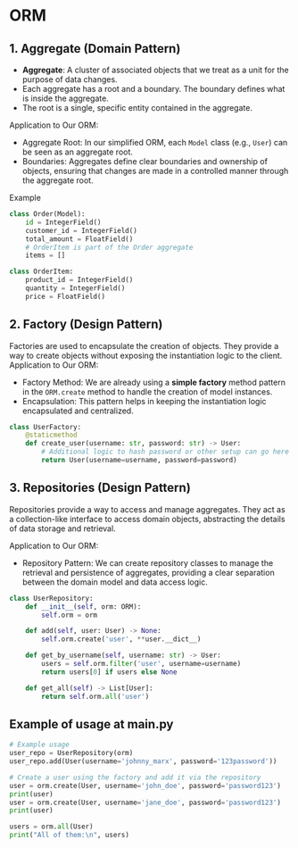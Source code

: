 # ORM

## 1. Aggregate (Domain Pattern)
- **Aggregate**: A cluster of associated objects that we treat as a unit for the purpose of data changes. 
- Each aggregate has a root and a boundary. The boundary defines what is inside the aggregate. 
- The root is a single, specific entity contained in the aggregate.

Application to Our ORM:
- Aggregate Root: In our simplified ORM, each `Model` class (e.g., `User`) can be seen as an aggregate root.
- Boundaries: Aggregates define clear boundaries and ownership of objects, 
ensuring that changes are made in a controlled manner through the aggregate root.

Example
```python
class Order(Model):
    id = IntegerField()
    customer_id = IntegerField()
    total_amount = FloatField()
    # OrderItem is part of the Order aggregate
    items = []

class OrderItem:
    product_id = IntegerField()
    quantity = IntegerField()
    price = FloatField()
```

## 2. Factory (Design Pattern)
Factories are used to encapsulate the creation of objects. They provide a way to create objects without exposing
the instantiation logic to the client.
Application to Our ORM:

- Factory Method: We are already using a **simple factory** method pattern in the `ORM.create` method to handle
the creation of model instances.
- Encapsulation: This pattern helps in keeping the instantiation logic encapsulated and centralized.

```python
class UserFactory:
    @staticmethod
    def create_user(username: str, password: str) -> User:
        # Additional logic to hash password or other setup can go here
        return User(username=username, password=password)
```

## 3. Repositories (Design Pattern)
Repositories provide a way to access and manage aggregates. They act as a collection-like interface 
to access domain objects, abstracting the details of data storage and retrieval.

Application to Our ORM:

- Repository Pattern: We can create repository classes to manage the retrieval and persistence of aggregates, 
providing a clear separation between the domain model and data access logic.

```python
class UserRepository:
    def __init__(self, orm: ORM):
        self.orm = orm

    def add(self, user: User) -> None:
        self.orm.create('user', **user.__dict__)

    def get_by_username(self, username: str) -> User:
        users = self.orm.filter('user', username=username)
        return users[0] if users else None

    def get_all(self) -> List[User]:
        return self.orm.all('user')
```

## Example of usage at main.py
```python
# Example usage
user_repo = UserRepository(orm)
user_repo.add(User(username='johnny_marx', password='123password'))

# Create a user using the factory and add it via the repository
user = orm.create(User, username='john_doe', password='password123')
print(user)
user = orm.create(User, username='jane_doe', password='password123')
print(user)

users = orm.all(User)
print("All of them:\n", users)
```
